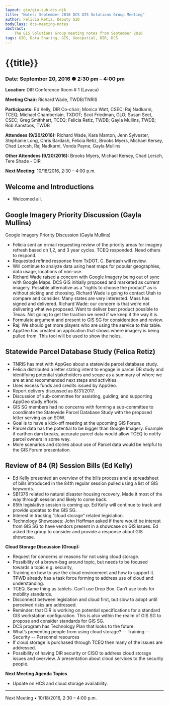 ```yaml
---
layout: gio/gio-sub-dcs.njk
title: "Notes: September 2016 DCS GIS Solutions Group Meeting"
author: Felicia Retiz, Deputy GIO
bodyClass: dcs-meeting-notes
abstract:
    The GIS Solutions Group meeting notes from September 2016
tags: GIO, Data Sharing, GIS, Geospatial, DIR, DCS
---
```


# {{title}}

### Date: September 20, 2016 ● 2:30 pm – 4:00 pm 

**Location:** DIR Conference Room # 1 (Lavaca)

**Meeting Chair:**  Richard Wade, TWDB/TNRIS  

**Participants:**  Ed Kelly, DIR Co-chair; Monica Watt, CSEC; Raj Nadkarni, TCEQ; Michael Chamberlain, TXDOT; Scot Friedman, GLO;  Susan Seet, CSEC; Greg Smithhart, TCEQ; Felicia Retiz, TWDB; Gayla Mullins, TWDB; Rob Aanstoos, TWDB


**Attendees (9/20/2016):** Richard Wade, Kara Manton, Jenn Sylvester, Stephanie Long, Chris Bardash, Felicia Retiz, Brooks Myers, Michael Kersey, Chad Lercsh, Raj Nadkarni, Vonda Payne, Gayla Mullins

**Other Attendees (9/20/2016):** Brooks Myers, Michael Kersey, Chad Lersch, Tere Shade - DIR

**Next Meeting:**  10/18/2016, 2:30 – 4:00 p.m.


## Welcome and Introductions
- Welcomed all. 
 
    
## Google Imagery Priority Discussion (Gayla Mullins)
Google Imagery Priority Discussion (Gayla Mullins)
-	Felicia sent an e-mail requesting review of the priority areas for imagery refresh based on 1,2, and 3 year cycles. TCEQ responded. Need others to respond.
-	Requested refined response from TxDOT. C. Bardash will review.
-	Will continue to analyze data using heat maps for popular geographies, data usage, locations of non-use.
-	Richard Wade raised a concern with Google Imagery being out of sync with Google Maps.  DCS GIS initially proposed and marketed as current imagery.  Possible alternative as a “rights to choose the product” as is without picking and choosing. Richard Wade is going to contact Utah to compare and consider. Many states are very interested. Mass has signed and delivered. Richard Wade: our concern is that we’re not delivering what we proposed.  Want to deliver best product possible to Texas.  Not going to get the traction we need if we keep it the way it is.
-	Formulate argument and present to GIS SG for consideration and review.
-	Raj:  We should get more players who are using the service to this table.
-	AppGeo has created an application that shows where imagery is being pulled from. This tool will be used to show the holes.



## Statewide Parcel Database Study (Felica Retiz)
-	TNRIS has met with AppGeo about a statewide parcel database study.
-	Felicia distributed a letter stating intent to engage in parcel DB study and identifying potential stakeholders and scope as a summary of where we are at and recommended next steps and activities.
-	Uses excess funds and credits issued by AppGeo.
-	Report delivery discussed as 8/31/2017.
-	Discussion of sub-committee for assisting, guiding, and supporting AppGeo study efforts.
-	GIS SG members had no concerns with forming a sub-committee to coordinate the Statewide Parcel Database Study with the proposed letter serving as an SOW.
-	Goal is to have a kick-off meeting at the upcoming GIS Forum.
-	Parcel data has the potential to be bigger than Google Imagery. Example if earthen dam breaks, accurate parcel data would allow TCEQ to notify parcel owners in some way.
-	More scenarios and stories about use of Parcel data would be helpful to the GIS Forum presentation.


## Review of 84 (R) Session Bills (Ed Kelly)
-	Ed Kelly presented an overview of the bills process and a spreadsheet of bills introduced in the 84th regular session pulled using a list of GIS keywords.
-	SB1376 related to natural disaster housing recovery.  Made it most of the way through session and likely to come back.
-	85th legislative session is coming up.  Ed Kelly will continue to track and provide updates to the GIS SG.
-	Interest in tracking “cloud storage” related legislation.
-	Technology Showcases: John Hoffman asked if there would be interest from GIS SG to have vendors present in a showcase on GIS issues. Ed asked the group to consider and provide a response about GIS showcase.


**Cloud Storage Discussion (Group):**
-	Request for concerns or reasons for not using cloud storage.
-	Possibility of a brown-bag around topic, but needs to be focused towards a topic e.g. security, 
-	Training on how to use the cloud environment and how to support it. TPWD already has a task force forming to address use of cloud and understanding.
-	TCEQ. Same thing as tablets. Can’t use Drop Box.  Can’t use tools for mobility standards.  
-	Disconnect between legislation and cloud first, but slow to adopt until perceived risks are addressed.
-	Reminder: that DIR is working on potential specifications for a standard GIS workstation configuration. This is also within the realm of GIS SG to propose and consider standards for GIS SG.
-	DCS program has Technology Plan that looks to the future.
-	What’s preventing people from using cloud storage?
--	Training
--	Security
--	Personnel resources
-	If cloud storage is purchased through TCEQ then many of the issues are addressed.
-	Possibility of having DIR security or CISO to address cloud storage issues and overview. A presentation about cloud services to the security people.


**Next Meeting Agenda Topics**
-	Update on HCS and cloud storage availability.


*****

Next Meeting
•   10/18/2016, 2:30 – 4:00 p.m. 
